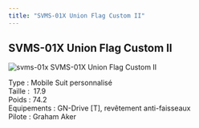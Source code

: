 ```yaml
---
title: "SVMS-01X Union Flag Custom II"
---
```


SVMS-01X Union Flag Custom II
-----------------------------

![svms-01x](/images/stories/saga/gundam00/ms/union/svms-01x.png)
SVMS-01X Union Flag Custom II


Type : Mobile Suit personnalisé  
Taille :  17.9  
Poids : 74.2   
Equipements : GN-Drive [T], revêtement anti-faisseaux  
Pilote : Graham Aker

